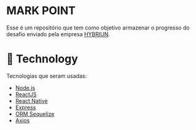 # MARK POINT

Esse é um repositório que tem como objetivo armazenar o progresso do desafio enviado pela empresa [HYBRIUN](https://www.linkedin.com/company/hybriun/).

# 🚀 Technology

Tecnologias que seram usadas:

- [Node.js](https://nodejs.org/en/)
- [ReactJS](https://reactjs.org/)
- [React Native](https://reactjs.org/)
- [Express](https://expressjs.com/pt-br/)
- [ORM Sequelize](https://sequelize.org/)
- [Axios](https://github.com/axios/axios)
